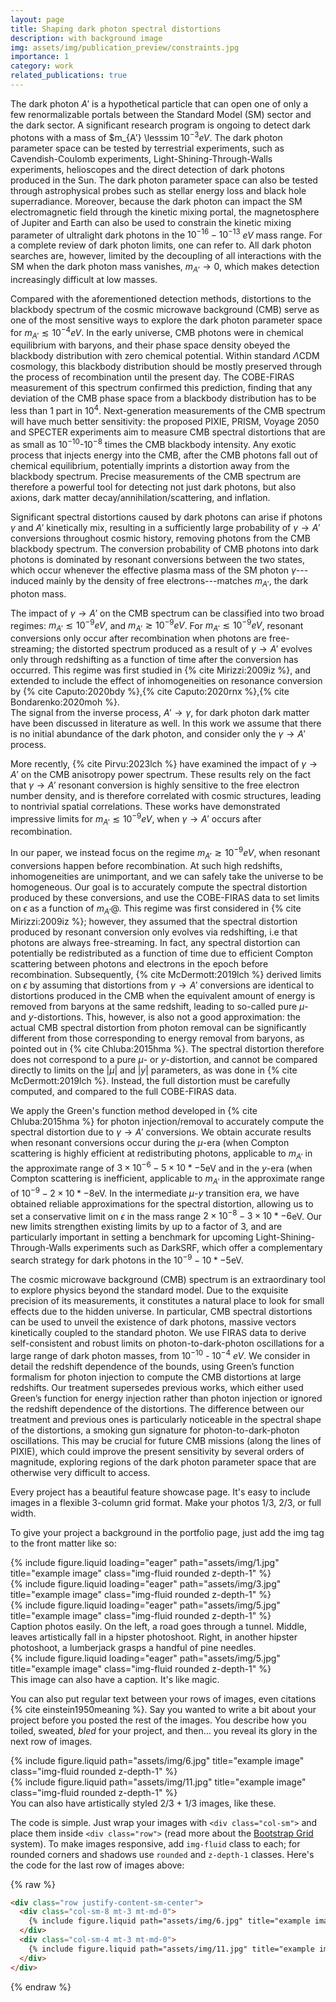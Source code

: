 ```yaml
---
layout: page
title: Shaping dark photon spectral distortions
description: with background image
img: assets/img/publication_preview/constraints.jpg
importance: 1
category: work
related_publications: true
---
```



The dark photon $A'$ is a hypothetical particle that can open one of only a few renormalizable portals between the Standard Model (SM) sector and the dark sector. A significant research program is ongoing to detect dark photons with a mass of $m_{A'} \lesssim $10^{-3}eV$. The dark photon parameter space can be tested by terrestrial experiments, such as Cavendish-Coulomb experiments, Light-Shining-Through-Walls experiments, helioscopes and the direct detection of dark photons produced in the Sun. 
The dark photon parameter space can also be tested through astrophysical probes such as stellar energy loss and black hole superradiance. Moreover, because the dark photon can impact the SM electromagnetic field through the kinetic mixing portal, the magnetosphere of Jupiter and Earth can also be used to constrain the kinetic mixing parameter of ultralight dark photons in the $10^{-16} - 10^{-13}$ $eV$ mass range. For a complete review of dark photon limits, one can refer to. All dark photon searches are, however, limited by the decoupling of all interactions with the SM when the dark photon mass vanishes, $m_{A'} \rightarrow 0$, which makes detection increasingly difficult at low masses. 


Compared with the aforementioned detection methods, distortions to the blackbody spectrum of the cosmic microwave background (CMB) serve as one of the most sensitive ways to explore the dark photon parameter space for $m_{A'} \lesssim 10^{-4}eV$. 
In the early universe, CMB photons were in chemical equilibrium with baryons, and their phase space density obeyed the blackbody distribution with zero chemical potential.
Within standard $\Lambda$CDM cosmology, this blackbody distribution should be mostly preserved through the process of recombination until the present day. 
The COBE-FIRAS measurement of this spectrum confirmed this prediction, finding that any deviation of the CMB phase space from a blackbody distribution has to be less than 1 part in $10^4$. Next-generation measurements of the CMB spectrum will have much better sensitivity: the proposed PIXIE, PRISM, Voyage 2050 and SPECTER experiments aim to measure CMB spectral distortions that are as small as $10^{-10}$-$10^{-8}$ times the CMB blackbody intensity. Any exotic process that injects energy into the CMB, after the CMB photons fall out of chemical equilibrium, potentially imprints a distortion away from the blackbody spectrum. 
Precise measurements of the CMB spectrum are therefore a powerful tool for detecting not just dark photons, but also axions, dark matter decay/annihilation/scattering, and inflation.

Significant spectral distortions caused by dark photons can arise if photons $\gamma$ and $A'$ kinetically mix, resulting in a sufficiently large probability of  $\gamma \to A'$ conversions throughout cosmic history, removing photons from the CMB blackbody spectrum. 
The conversion probability of CMB photons into dark photons is dominated by resonant conversions between the two states, which occur whenever the effective plasma mass of the SM photon $\gamma$---induced mainly by the density of free electrons---matches $m_{A'}$, the dark photon mass. 



The impact of $\gamma \to A'$ on the CMB spectrum can be classified into two broad regimes: $m_{A'} \lesssim 10^{-9}eV$, and $m_{A'} \gtrsim 10^{-9}eV$. 
For $m_{A'} \lesssim 10^{-9}eV$, resonant conversions only occur after recombination when photons are free-streaming; the distorted spectrum produced as a result of $\gamma \to A'$ evolves only through redshifting as a function of time after the conversion has occurred. 
This regime was first studied in {% cite Mirizzi:2009iz %}, and extended to include the effect of inhomogeneities on resonance conversion by {% cite Caputo:2020bdy %},{% cite Caputo:2020rnx %},{% cite Bondarenko:2020moh %}.  
The signal from the inverse process, $A' \to \gamma$, for dark photon dark matter have been discussed in literature as well. In this work we assume that there is no initial abundance of the dark photon, and consider only the $\gamma \rightarrow A'$ process.

More recently, {% cite Pirvu:2023lch %} have examined the impact of $\gamma \to A'$ on the CMB anisotropy power spectrum. 
These results rely on the fact that $\gamma \to A'$ resonant conversion is highly sensitive to the free electron number density, and is therefore correlated with cosmic structures, leading to nontrivial spatial correlations. 
These works have demonstrated impressive limits for $m_{A'} \lesssim 10^{-9}eV$, when $\gamma \to A'$ occurs after recombination.


In our paper, we instead focus on the regime $m_{A'} \gtrsim 10^{-9}eV$, when resonant conversions happen before recombination. 
At such high redshifts, inhomogeneities are unimportant, and we can safely take the universe to be homogeneous.
Our goal is to accurately compute the spectral distortion produced by these conversions, and use the COBE-FIRAS data to set limits on $\epsilon$ as a function of $m_{A'}$\@. 
This regime was first considered in {% cite Mirizzi:2009iz %}; however, they assumed that the spectral distortion produced by resonant conversion only evolves via redshifting, i.e that photons are always free-streaming. 
In fact, any spectral distortion can potentially be redistributed as a function of time due to efficient Compton scattering between photons and electrons in the epoch before recombination.
Subsequently, {% cite McDermott:2019lch %} derived limits on $\epsilon$ by assuming that distortions from $\gamma \to A'$ conversions are identical to distortions produced in the CMB when the equivalent amount of energy is removed from baryons at the same redshift, leading to so-called pure $\mu$- and $y$-distortions. 
This, however, is also not a good approximation: the actual CMB spectral distortion from photon removal can be significantly different from those corresponding to energy removal from baryons, as pointed out in {% cite Chluba:2015hma %}. 
The spectral distortion therefore does not correspond to a pure $\mu$- or $y$-distortion, and cannot be compared directly to limits on the $|\mu|$ and $|y|$ parameters, as was done in {% cite McDermott:2019lch %}. Instead, the full distortion must be carefully computed, and compared to the full COBE-FIRAS data. 

We apply the Green's function method developed in {% cite Chluba:2015hma %} for photon injection/removal to accurately compute the spectral distortion due to $\gamma \to A'$ conversions. 
We obtain accurate results when resonant conversions occur during the $\mu$-era (when Compton scattering is highly efficient at redistributing photons, applicable to $m_{A'}$ in the approximate range of $3\times 10^{-6} - 5\times 10*{-5}$eV and in the $y$-era (when Compton scattering is inefficient, applicable to $m_{A'}$ in the approximate range of $10^{-9} - 2\times 10*{-8}$eV. 
In the intermediate $\mu$-$y$ transition era, we have obtained reliable approximations for the spectral distortion, allowing us to set a conservative limit on $\epsilon$ in the mass range $2\times 10^{-8} - 3\times 10*{-6}$eV. 
Our new limits strengthen existing limits by up to a factor of $3$, and are particularly important in setting a benchmark for upcoming Light-Shining-Through-Walls experiments such as DarkSRF, which offer a complementary search strategy for dark photons in the $10^{-9} - 10*{-5}$eV. 


The cosmic microwave background (CMB) spectrum is an extraordinary tool to explore physics beyond the standard
model. Due to the exquisite precision of its measurements, it constitutes a natural
place to look for small effects due to the hidden universe. In particular, CMB spectral distortions can be used to unveil the existence of dark photons, massive vectors kinetically coupled to the standard photon. We use FIRAS data to derive self-consistent and robust limits on photon-to-dark-photon oscillations for a large range of dark photon masses, from $10^{-10}$  - $10^{-4}$ $eV$. We consider in detail the redshift dependence of the bounds, using Green’s function formalism for photon injection to compute the CMB distortions at large redshifts. Our treatment supersedes previous works, which either used Green’s function for energy injection rather than photon injection or ignored the redshift dependence of the distortions. The difference between
our treatment and previous ones is particularly noticeable in the spectral shape of the
distortions, a smoking gun signature for photon-to-dark-photon oscillations. This may
be crucial for future CMB missions (along the lines of PIXIE), which could improve
the present sensitivity by several orders of magnitude, exploring regions of the dark
photon parameter space that are otherwise very difficult to access.










Every project has a beautiful feature showcase page.
It's easy to include images in a flexible 3-column grid format.
Make your photos 1/3, 2/3, or full width.

To give your project a background in the portfolio page, just add the img tag to the front matter like so:


<div class="row">
    <div class="col-sm mt-3 mt-md-0">
        {% include figure.liquid loading="eager" path="assets/img/1.jpg" title="example image" class="img-fluid rounded z-depth-1" %}
    </div>
    <div class="col-sm mt-3 mt-md-0">
        {% include figure.liquid loading="eager" path="assets/img/3.jpg" title="example image" class="img-fluid rounded z-depth-1" %}
    </div>
    <div class="col-sm mt-3 mt-md-0">
        {% include figure.liquid loading="eager" path="assets/img/5.jpg" title="example image" class="img-fluid rounded z-depth-1" %}
    </div>
</div>
<div class="caption">
    Caption photos easily. On the left, a road goes through a tunnel. Middle, leaves artistically fall in a hipster photoshoot. Right, in another hipster photoshoot, a lumberjack grasps a handful of pine needles.
</div>
<div class="row">
    <div class="col-sm mt-3 mt-md-0">
        {% include figure.liquid loading="eager" path="assets/img/5.jpg" title="example image" class="img-fluid rounded z-depth-1" %}
    </div>
</div>
<div class="caption">
    This image can also have a caption. It's like magic.
</div>

You can also put regular text between your rows of images, even citations {% cite einstein1950meaning %}.
Say you wanted to write a bit about your project before you posted the rest of the images.
You describe how you toiled, sweated, _bled_ for your project, and then... you reveal its glory in the next row of images.

<div class="row justify-content-sm-center">
    <div class="col-sm-8 mt-3 mt-md-0">
        {% include figure.liquid path="assets/img/6.jpg" title="example image" class="img-fluid rounded z-depth-1" %}
    </div>
    <div class="col-sm-4 mt-3 mt-md-0">
        {% include figure.liquid path="assets/img/11.jpg" title="example image" class="img-fluid rounded z-depth-1" %}
    </div>
</div>
<div class="caption">
    You can also have artistically styled 2/3 + 1/3 images, like these.
</div>

The code is simple.
Just wrap your images with `<div class="col-sm">` and place them inside `<div class="row">` (read more about the <a href="https://getbootstrap.com/docs/4.4/layout/grid/">Bootstrap Grid</a> system).
To make images responsive, add `img-fluid` class to each; for rounded corners and shadows use `rounded` and `z-depth-1` classes.
Here's the code for the last row of images above:

{% raw %}

```html
<div class="row justify-content-sm-center">
  <div class="col-sm-8 mt-3 mt-md-0">
    {% include figure.liquid path="assets/img/6.jpg" title="example image" class="img-fluid rounded z-depth-1" %}
  </div>
  <div class="col-sm-4 mt-3 mt-md-0">
    {% include figure.liquid path="assets/img/11.jpg" title="example image" class="img-fluid rounded z-depth-1" %}
  </div>
</div>
```

{% endraw %}
